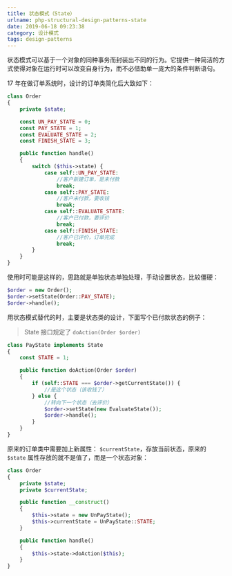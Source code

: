 ```yaml
---
title: 状态模式（State）
urlname: php-structural-design-patterns-state
date: 2019-06-18 09:23:38
category: 设计模式
tags: design-patterns
---
```


状态模式可以基于一个对象的同种事务而封装出不同的行为。它提供一种简洁的方式使得对象在运行时可以改变自身行为，而不必借助单一庞大的条件判断语句。

<!-- more -->

17 年在做订单系统时，设计的订单类简化后大致如下：

```php
class Order
{
    private $state;

    const UN_PAY_STATE = 0;
    const PAY_STATE = 1;
    const EVALUATE_STATE = 2;
    const FINISH_STATE = 3;

    public function handle()
    {
        switch ($this->state) {
            case self::UN_PAY_STATE:
                //客户新建订单，是未付款
                break;
            case self::PAY_STATE:
                //客户未付款，要收钱
                break;
            case self::EVALUATE_STATE:
                //客户已付款，要评价
                break;
            case self::FINISH_STATE:
                //客户已评价，订单完成
                break;
        }
    }
}
```

使用时可能是这样的，思路就是单独状态单独处理，手动设置状态，比较僵硬：

```php
$order = new Order();
$order->setState(Order::PAY_STATE);
$order->handle();
```

用状态模式替代的时，主要是状态类的设计，下面写个已付款状态的例子：

> State 接口规定了 `doAction(Order $order)`

```php
class PayState implements State
{
    const STATE = 1;

    public function doAction(Order $order)
    {
        if (self::STATE === $order->getCurrentState()) {
            //是这个状态（该收钱了）
        } else {
            //转向下一个状态（去评价）
            $order->setState(new EvaluateState());
            $order->handle();
        }
    }
}
```

原来的订单类中需要加上新属性： `$currentState`，存放当前状态，原来的 `$state` 属性存放的就不是值了，而是一个状态对象：

```php
class Order
{
    private $state;
    private $currentState;

    public function __construct()
    {
        $this->state = new UnPayState();
        $this->currentState = UnPayState::STATE;
    }

    public function handle()
    {
        $this->state->doAction($this);
    }
}
```